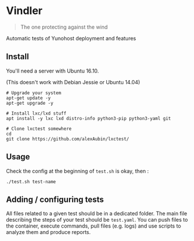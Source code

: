 Vindler
=======

> The one protecting against the wind

Automatic tests of Yunohost deployment and features

Install
-------

You'll need a server with Ubuntu 16.10.

(This doesn't work with Debian Jessie or Ubuntu 14.04) 

```shell
# Upgrade your system
apt-get update -y
apt-get upgrade -y

# Install lxc/lxd stuff
apt install -y lxc lxd distro-info python3-pip python3-yaml git

# Clone lxctest somewhere
cd
git clone https://github.com/alexAubin/lxctest/
```

Usage
-----

Check the config at the beginning of `test.sh` is okay, then :
```shell
./test.sh test-name
```

Adding / configuring tests
--------------------------

All files related to a given test should be in a dedicated folder. The main file
describing the steps of your test should be `test.yaml`. You can push files to
the container, execute commands, pull files (e.g. logs) and use scripts to 
analyze them and produce reports.
